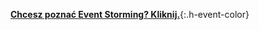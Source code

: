 **[Chcesz poznać Event Storming? Kliknij.](https://szkolaeventstormingu.pl)**{:.h-event-color}

<!---
----
<div class="affiliation" markdown="1">
Chcesz się dowiedzieć jak:
* Ustalić własne cele?
* Rozbić na trzy poziomy?
* Rozpocząć realizację?
* Automatyzować całość?
* Dołączyć do niesamowitej społeczności kursantów i absolwentów?

**Zerknij na [Kurs Zbuduj Swoje Trzy Poziomy]**{:.h-4}

Jestem absolwentem kursu, i mam dla Ciebie **20%** kod rabatowy: **AFF0320**{:.color_1}.
Coś dla Ciebie i dla Mnie z afiliacji.
</div>
-->